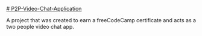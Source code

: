 [# P2P-Video-Chat-Application](https://www.freecodecamp.org/learn/coding-interview-prep/take-home-projects/p2p-video-chat-application)

A project that was created to earn a freeCodeCamp certificate and acts as a two people video chat app.
